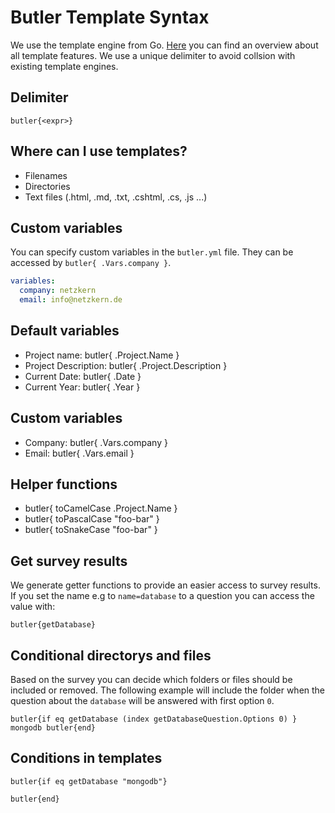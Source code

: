 # Butler Template Syntax

We use the template engine from Go. [Here](https://golang.org/pkg/text/template/) you can find an overview about all template features. We use a unique delimiter to avoid collsion with existing template engines.

## Delimiter

```
butler{<expr>} 
```

## Where can I use templates?
- Filenames
- Directories
- Text files (.html, .md, .txt, .cshtml, .cs, .js ...)

## Custom variables
You can specify custom variables in the `butler.yml` file. They can be accessed by `butler{ .Vars.company }`.

```yaml
variables:
  company: netzkern
  email: info@netzkern.de
```

## Default variables
- Project name: butler{ .Project.Name }
- Project Description: butler{ .Project.Description }
- Current Date: butler{ .Date }
- Current Year: butler{ .Year }

## Custom variables
- Company: butler{ .Vars.company }
- Email: butler{ .Vars.email }
## Helper functions
- butler{ toCamelCase .Project.Name }
- butler{ toPascalCase "foo-bar" }
- butler{ toSnakeCase "foo-bar" }

## Get survey results
We generate getter functions to provide an easier access to survey results. If you set the name e.g to `name=database` to a question you can access the value with:

```
butler{getDatabase}
```

## Conditional directorys and files
Based on the survey you can decide which folders or files should be included or removed. The following example will include the folder when the question about the `database` will be answered with first option `0`.
```
butler{if eq getDatabase (index getDatabaseQuestion.Options 0) } mongodb butler{end}
```

## Conditions in templates
```
butler{if eq getDatabase "mongodb"}

butler{end}
```
